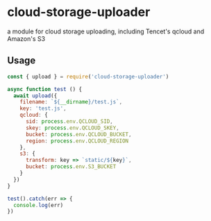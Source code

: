 # cloud-storage-uploader
a module for cloud storage uploading, including Tencet's qcloud and Amazon's S3

## Usage

```js
const { upload } = require('cloud-storage-uploader')

async function test () {
  await upload({
    filename: `${__dirname}/test.js`,
    key: 'test.js',
    qcloud: {
      sid: process.env.QCLOUD_SID,
      skey: process.env.QCLOUD_SKEY,
      bucket: process.env.QCLOUD_BUCKET,
      region: process.env.QCLOUD_REGION
    },
    s3: {
      transform: key => `static/${key}`,
      bucket: process.env.S3_BUCKET
    }
  })
}

test().catch(err => {
  console.log(err)
})
```